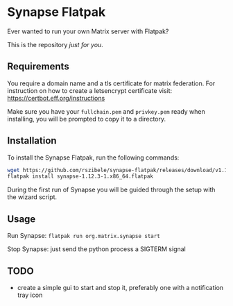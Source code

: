 # Synapse Flatpak

Ever wanted to run your own Matrix server with Flatpak?

This is the repository *just for you*.

## Requirements

You require a domain name and a tls certificate for matrix federation.
For instruction on how to create a letsencrypt certificate visit: https://certbot.eff.org/instructions

Make sure you have your `fullchain.pem` and `privkey.pem` ready when installing, you will be prompted to copy it to a directory.

## Installation

To install the Synapse Flatpak, run the following commands:

```bash
wget https://github.com/rszibele/synapse-flatpak/releases/download/v1.12.3-1/synapse-1.12.3-1.x86_64.flatpak
flatpak install synapse-1.12.3-1.x86_64.flatpak
```

During the first run of Synapse you will be guided through the setup with the wizard script.

## Usage

Run Synapse: `flatpak run org.matrix.synapse start`

Stop Synapse: just send the python process a SIGTERM signal

## TODO

* create a simple gui to start and stop it, preferably one with a notification tray icon
